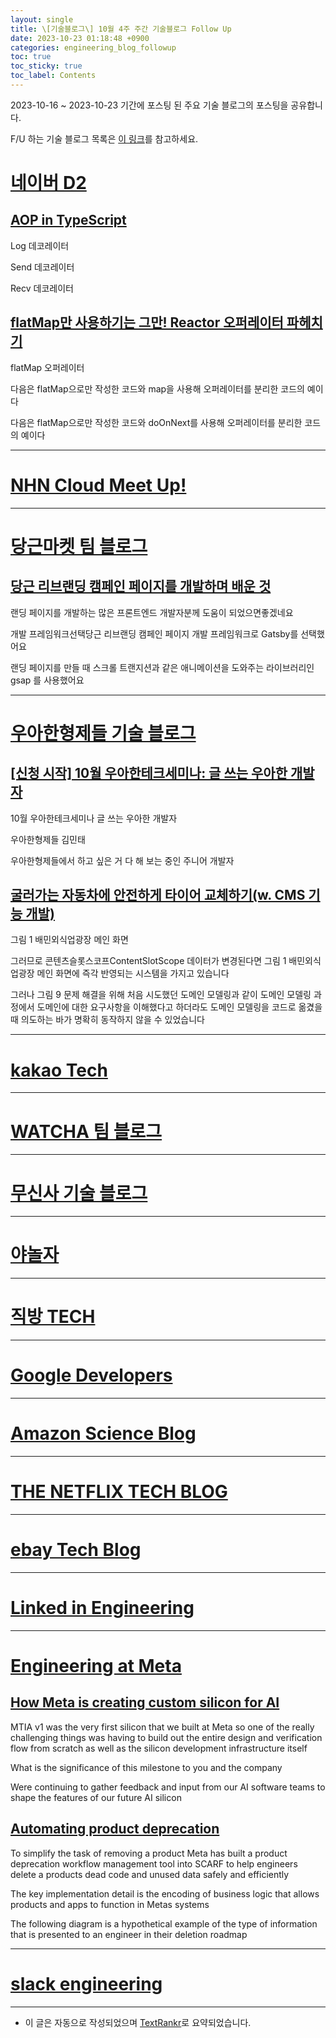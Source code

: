 ```yaml
---
layout: single
title: \[기술블로그\] 10월 4주 주간 기술블로그 Follow Up
date: 2023-10-23 01:18:48 +0900
categories: engineering_blog_followup
toc: true
toc_sticky: true
toc_label: Contents
---
```


2023-10-16 ~ 2023-10-23 기간에 포스팅 된 주요 기술 블로그의 포스팅을 공유합니다.

F/U 하는 기술 블로그 목록은 [이 링크](https://cherrue.github.io/engineering_blog_followup/searchengine/FU-%EA%B8%B0%EC%88%A0-%EB%B8%94%EB%A1%9C%EA%B7%B8-%EB%AA%A9%EB%A1%9D/)를 참고하세요.

# [네이버 D2](https://d2.naver.com/d2.atom)

## [AOP in TypeScript](https://d2.naver.com/helloworld/3010710)

 Log 데코레이터

 Send 데코레이터

 Recv 데코레이터

## [flatMap만 사용하기는 그만! Reactor 오퍼레이터 파헤치기](https://d2.naver.com/helloworld/2771091)

 flatMap 오퍼레이터

 다음은 flatMap으로만 작성한 코드와 map을 사용해 오퍼레이터를 분리한 코드의 예이다

 다음은 flatMap으로만 작성한 코드와 doOnNext를 사용해 오퍼레이터를 분리한 코드의 예이다

---



# [NHN Cloud Meet Up!](https://meetup.toast.com/rss)

---



# [당근마켓 팀 블로그](https://medium.com/feed/daangn)

## [당근 리브랜딩 캠페인 페이지를 개발하며 배운 것](https://medium.com/daangn/%EB%8B%B9%EA%B7%BC-%EB%A6%AC%EB%B8%8C%EB%9E%9C%EB%94%A9-%EC%BA%A0%ED%8E%98%EC%9D%B8-%ED%8E%98%EC%9D%B4%EC%A7%80%EB%A5%BC-%EA%B0%9C%EB%B0%9C%ED%95%98%EB%A9%B0-%EB%B0%B0%EC%9A%B4-%EA%B2%83-b41d866df9b7?source=rss----4505f82a2dbd---4)

 랜딩 페이지를 개발하는 많은 프론트엔드 개발자분께 도움이 되었으면좋겠네요

 개발 프레임워크선택당근 리브랜딩 캠페인 페이지 개발 프레임워크로 Gatsby를 선택했어요

 랜딩 페이지를 만들 때 스크롤 트랜지션과 같은 애니메이션을 도와주는 라이브러리인 gsap 를 사용했어요

---



# [우아한형제들 기술 블로그](https://techblog.woowahan.com/feed/)

## [[신청 시작] 10월 우아한테크세미나: 글 쓰는 우아한 개발자](https://techblog.woowahan.com/14513/)

 10월 우아한테크세미나  글 쓰는 우아한 개발자

 우아한형제들 김민태

 우아한형제들에서 하고 싶은 거 다 해 보는 중인 주니어 개발자

## [굴러가는 자동차에 안전하게 타이어 교체하기(w. CMS 기능 개발)](https://techblog.woowahan.com/14301/)

 그림 1  배민외식업광장 메인 화면

 그러므로 콘텐츠슬롯스코프ContentSlotScope 데이터가 변경된다면 그림 1  배민외식업광장 메인 화면에 즉각 반영되는 시스템을 가지고 있습니다

 그러나 그림 9  문제 해결을 위해 처음 시도했던 도메인 모델링과 같이 도메인 모델링 과정에서 도메인에 대한 요구사항을 이해했다고 하더라도 도메인 모델링을 코드로 옮겼을 때 의도하는 바가 명확히 동작하지 않을 수 있었습니다

---



# [kakao Tech](https://tech.kakao.com/feed/)

---



# [WATCHA 팀 블로그](https://medium.com/feed/watcha)

---



# [무신사 기술 블로그](https://medium.com/feed/musinsa-tech)

---



# [야놀자](https://medium.com/feed/yanolja)

---



# [직방 TECH](https://medium.com/feed/zigbang)

---



# [Google Developers](https://developers.googleblog.com/feeds/posts/default?alt=rss)

---



# [Amazon Science Blog](https://www.amazon.science/index.rss)

---



# [THE NETFLIX TECH BLOG](https://netflixtechblog.com/feed)

---



# [ebay Tech Blog](https://tech.ebayinc.com/rss)

---



# [Linked in Engineering](https://engineering.linkedin.com/blog.rss.html)

---



# [Engineering at Meta](https://engineering.fb.com/feed/)

## [How Meta is creating custom silicon for AI](https://engineering.fb.com/2023/10/18/ml-applications/meta-ai-custom-silicon-olivia-wu/)

 MTIA v1 was the very first silicon that we built at Meta so one of the really challenging things was having to build out the entire design and verification flow from scratch as well as the silicon development infrastructure itself

 What is the significance of this milestone to you and the company

 Were continuing to gather feedback and input from our AI software teams to shape the features of our future AI silicon

## [Automating product deprecation](https://engineering.fb.com/2023/10/17/data-infrastructure/automating-product-deprecation-meta/)

 To simplify the task of removing a product Meta has built a product deprecation workflow management tool into SCARF to help engineers delete a products dead code and unused data safely and efficiently

 The key implementation detail is the encoding of business logic that allows products and apps to function in Metas systems

 The following diagram is a hypothetical example of the type of information that is presented to an engineer in their deletion roadmap

---



# [slack engineering](https://slack.engineering/feed/)

---

* 이 글은 자동으로 작성되었으며 [TextRankr](https://github.com/theeluwin/textrankr)로 요약되었습니다.
